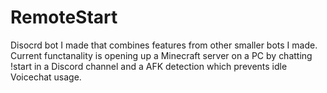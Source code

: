 # RemoteStart

Disocrd bot I made that combines features from other smaller bots I made. Current functanality is opening up a Minecraft server on a PC by chatting !start in a Discord channel and  a AFK detection which prevents idle Voicechat usage.

